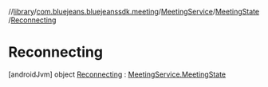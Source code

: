 //[library](../../../../../index.md)/[com.bluejeans.bluejeanssdk.meeting](../../../index.md)/[MeetingService](../../index.md)/[MeetingState](../index.md)/[Reconnecting](index.md)



# Reconnecting  
 [androidJvm] object [Reconnecting](index.md) : [MeetingService.MeetingState](../index.md)   

